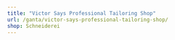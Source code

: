 ```yaml
---
title: "Victor Says Professional Tailoring Shop"
url: /ganta/victor-says-professional-tailoring-shop/
shop: Schneiderei
---
```


